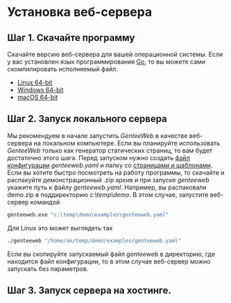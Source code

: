 # Установка веб-сервера

## Шаг 1. Скачайте программу

Скачайте версию веб-сервера для вашей операционной системы. Если у вас установлен язык программирования [Go](https://golang.org/), то вы можете сами скомпилировать исполняемый файл.

* [Linux 64-bit](/)
* [Windows 64-bit](/)
* [macOS 64-bit](/)

## Шаг 2. Запуск локального сервера

Мы рекомендуем в начале запустить _GenteeWeb_ в качестве веб-сервера на локальном компьютере. Если вы планируйте использовать _GenteeWeb_ только как генератор статических страниц, то вам будет достаточно этого шага. Перед запуском нужно создать [файл конфигурации](/) _genteeweb.yaml_ и папку со [страницами и шаблонами](/).  
Если вы хотите быстро посмотреть на работу программы, то скачайте и распакуйте демонстрационный .zip архив и при запуске _genteeweb_ укажите путь к файлу _genteeweb.yaml_. Например, вы распаковали demo.zip в поддиректорию _c:\temp\demo_. В этом случае, запустите веб-сервер командой

```bash
genteeweb.exe "c:\temp\demo\examples\genteeweb.yaml"
```

Для Linux это может выглядеть так
```bash
./genteeweb "/home/ak/temp/demo/examples/genteeweb.yaml"
```

Если вы скопируйте запускаемый файл _genteeweb_ в директорию, где находится файл конфигурации, то в этом случае веб-сервер можно запускать без параметров.

## Шаг 3. Запуск сервера на хостинге.

